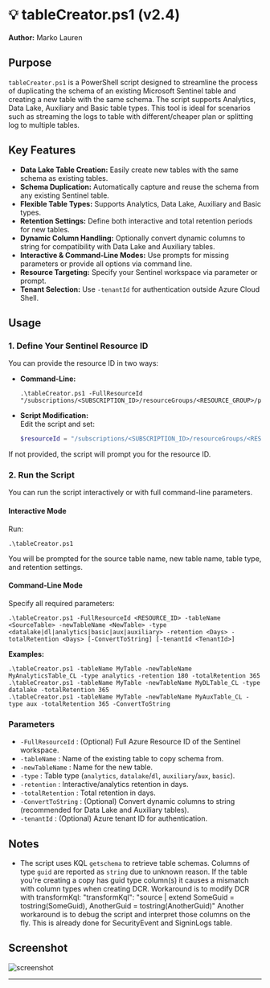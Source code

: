 # 💡 tableCreator.ps1 (v2.4)

**Author:** Marko Lauren

## Purpose

`tableCreator.ps1` is a PowerShell script designed to streamline the process of duplicating the schema of an existing Microsoft Sentinel table and creating a new table with the same schema. The script supports Analytics, Data Lake, Auxiliary and Basic table types. This tool is ideal for scenarios such as streaming the logs to table with different/cheaper plan or splitting log to multiple tables.

## Key Features

- **Data Lake Table Creation:** Easily create new tables with the same schema as existing tables.
- **Schema Duplication:** Automatically capture and reuse the schema from any existing Sentinel table.
- **Flexible Table Types:** Supports Analytics, Data Lake, Auxiliary and Basic types.
- **Retention Settings:** Define both interactive and total retention periods for new tables.
- **Dynamic Column Handling:** Optionally convert dynamic columns to string for compatibility with Data Lake and Auxiliary tables.
- **Interactive & Command-Line Modes:** Use prompts for missing parameters or provide all options via command line.
- **Resource Targeting:** Specify your Sentinel workspace via parameter or prompt.
- **Tenant Selection:** Use `-tenantId` for authentication outside Azure Cloud Shell.

## Usage

### 1. Define Your Sentinel Resource ID

You can provide the resource ID in two ways:

- **Command-Line:**  
  ```
  .\tableCreator.ps1 -FullResourceId "/subscriptions/<SUBSCRIPTION_ID>/resourceGroups/<RESOURCE_GROUP>/providers/Microsoft.OperationalInsights/workspaces/<WORKSPACE_NAME>"
  ```
- **Script Modification:**  
  Edit the script and set:
  ```powershell
  $resourceId = "/subscriptions/<SUBSCRIPTION_ID>/resourceGroups/<RESOURCE_GROUP>/providers/Microsoft.OperationalInsights/workspaces/<WORKSPACE_NAME>"
  ```

If not provided, the script will prompt you for the resource ID.

### 2. Run the Script

You can run the script interactively or with full command-line parameters.

#### Interactive Mode

Run:
```
.\tableCreator.ps1
```
You will be prompted for the source table name, new table name, table type, and retention settings.

#### Command-Line Mode

Specify all required parameters:
```
.\tableCreator.ps1 -FullResourceId <RESOURCE_ID> -tableName <SourceTable> -newTableName <NewTable> -type <datalake|dl|analytics|basic|aux|auxiliary> -retention <Days> -totalRetention <Days> [-ConvertToString] [-tenantId <TenantId>]
```

**Examples:**
```
.\tableCreator.ps1 -tableName MyTable -newTableName MyAnalyticsTable_CL -type analytics -retention 180 -totalRetention 365
.\tableCreator.ps1 -tableName MyTable -newTableName MyDLTable_CL -type datalake -totalRetention 365
.\tableCreator.ps1 -tableName MyTable -newTableName MyAuxTable_CL -type aux -totalRetention 365 -ConvertToString
```

### Parameters

- `-FullResourceId` : (Optional) Full Azure Resource ID of the Sentinel workspace.
- `-tableName` : Name of the existing table to copy schema from.
- `-newTableName` : Name for the new table.
- `-type` : Table type (`analytics`, `datalake`/`dl`, `auxiliary`/`aux`, `basic`).
- `-retention` : Interactive/analytics retention in days.
- `-totalRetention` : Total retention in days.
- `-ConvertToString` : (Optional) Convert dynamic columns to string (recommended for Data Lake and Auxiliary tables).
- `-tenantId` : (Optional) Azure tenant ID for authentication.

## Notes

- The script uses KQL `getschema` to retrieve table schemas. Columns of type `guid` are reported as `string` due to unknown reason. If the table you're creating a copy has guid type column(s) it causes a mismatch with column types when creating DCR. Workaround is to modify DCR with transformKql:
"transformKql": "source | extend SomeGuid = tostring(SomeGuid), AnotherGuid = tostring(AnotherGuid)"
Another workaround is to debug the script and interpret those columns on the fly. This is already done for SecurityEvent and SigninLogs table.

## Screenshot

![screenshot](https://github.com/user-attachments/assets/6732b1fb-b83a-4dcf-911b-6143e1098ec5)

---
